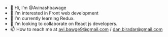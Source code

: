 - 👋 Hi, I’m @Avinashbawage
- 👀 I’m interested in Front web development
- 🌱 I’m currently learning Redux.
- 💞️ I’m looking to collaborate on React js developers.
- 📫 How to reach me at avi.bawge9@gmail.com / dan.biradar@gmail.com

<!---
Avinashbawage/Avinashbawage is a ✨ special ✨ repository because its `README.md` (this file) appears on your GitHub profile.
You can click the Preview link to take a look at your changes.
--->
